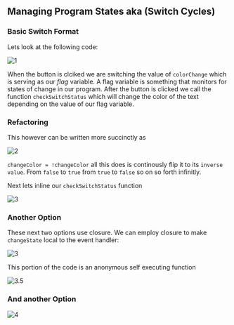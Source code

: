 ## Managing Program States aka (Switch Cycles)

### Basic Switch Format
Lets look at the following code: 

![1](https://imgur.com/MLSmKi4.png)

When the button is clciked we are switching the value of `colorChange` which is serving as our *flag* variable. A flag variable is something that monitors for states of change in our program. After the button is clicked we call the function `checkSwitchStatus` which will change the color of the text depending on the value of our flag variable. 

### Refactoring

This however can be written more succinctly as

![2](https://imgur.com/ACbCTuN.png)

`changeColor = !changeColor` all this does is continously flip it to its `inverse value`. From `false` to `true` from `true` to `false` so on so forth infinitly. 

Next lets inline our `checkSwitchStatus` function

![3](https://imgur.com/gg4Dt52.png)

### Another Option

These next two options use closure. We can employ closure to make `changeState` local to the event handler:

![3](https://imgur.com/IsAiqQb.png)

This portion of the code is an anonymous self executing function

![3.5](https://imgur.com/VC3d1Oy.png)

### And another Option

![4](https://imgur.com/ETzGoWY.png)

